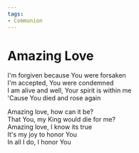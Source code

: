 ```yaml
---
tags:
- Communion
---
```


# Amazing Love  

I'm forgiven because You were forsaken  
I'm accepted, You were condemned  
I am alive and well, Your spirit is within me  
'Cause You died and rose again  

Amazing love, how can it be?  
That You, my King would die for me?  
Amazing love, I know its true  
It's my joy to honor You  
In all I do, I honor You